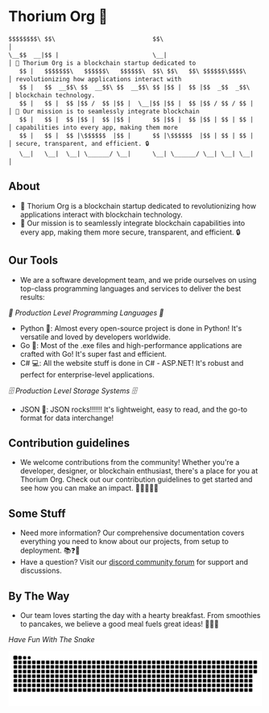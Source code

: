# Thorium Org 🚀

```
$$$$$$$$\ $$\                           $$\                            │ 
\__$$  __|$$ |                          \__|                           │ 🌟 Thorium Org is a blockchain startup dedicated to 
   $$ |   $$$$$$$\   $$$$$$\   $$$$$$\  $$\ $$\   $$\ $$$$$$\$$$$\     │ revolutionizing how applications interact with
   $$ |   $$  __$$\ $$  __$$\ $$  __$$\ $$ |$$ |  $$ |$$  _$$  _$$\    │ blockchain technology.
   $$ |   $$ |  $$ |$$ /  $$ |$$ |  \__|$$ |$$ |  $$ |$$ / $$ / $$ |   │ 🌟 Our mission is to seamlessly integrate blockchain 
   $$ |   $$ |  $$ |$$ |  $$ |$$ |      $$ |$$ |  $$ |$$ | $$ | $$ |   │ capabilities into every app, making them more
   $$ |   $$ |  $$ |\$$$$$$  |$$ |      $$ |\$$$$$$  |$$ | $$ | $$ |   │ secure, transparent, and efficient. 🔒
   \__|   \__|  \__| \______/ \__|      \__| \______/ \__| \__| \__|   │
```

## About
- 🌟 Thorium Org is a blockchain startup dedicated to revolutionizing how applications interact with blockchain technology.
- 🌟 Our mission is to seamlessly integrate blockchain capabilities into every app, making them more secure, transparent, and efficient. 🔒

## Our Tools
- We are a software development team, and we pride ourselves on using top-class programming languages and services to deliver the best results:

*🌟 Production Level Programming Languages 🌟*

- Python 🐍: Almost every open-source project is done in Python! It's versatile and loved by developers worldwide.
- Go 🦦: Most of the .exe files and high-performance applications are crafted with Go! It's super fast and efficient.
- C# 💻: All the website stuff is done in C# - ASP.NET! It's robust and perfect for enterprise-level applications.

*🗄️ Production Level Storage Systems 🗄️*

- JSON 📄: JSON rocks!!!!!! It's lightweight, easy to read, and the go-to format for data interchange!

## Contribution guidelines
- We welcome contributions from the community! Whether you're a developer, designer, or blockchain enthusiast, there's a place for you at Thorium Org. Check out our contribution guidelines to get started and see how you can make an impact. 🤝👩‍💻👨‍💻

## Some Stuff
- Need more information? Our comprehensive documentation covers everything you need to know about our projects, from setup to deployment. 📚❓💬
- Have a question? Visit our [discord community forum](https://discord.gg/dW6C5W9t) for support and discussions.

## By The Way
- Our team loves starting the day with a hearty breakfast. From smoothies to pancakes, we believe a good meal fuels great ideas! 🥞🍇🍹

*Have Fun With The Snake*
<p align="center">
 <img width="1000" src="assets/github-snake.svg" alt="snake"/>
</p>
